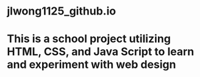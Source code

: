 # jlwong1125_github.io
# This is a school project utilizing HTML, CSS, and Java Script to learn and experiment with web design
